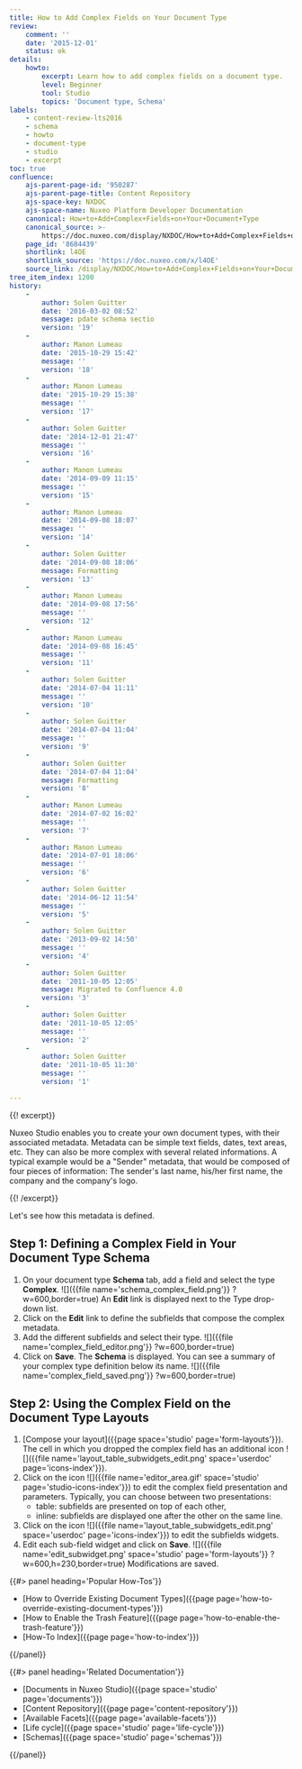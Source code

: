 ```yaml
---
title: How to Add Complex Fields on Your Document Type
review:
    comment: ''
    date: '2015-12-01'
    status: ok
details:
    howto:
        excerpt: Learn how to add complex fields on a document type.
        level: Beginner
        tool: Studio
        topics: 'Document type, Schema'
labels:
    - content-review-lts2016
    - schema
    - howto
    - document-type
    - studio
    - excerpt
toc: true
confluence:
    ajs-parent-page-id: '950287'
    ajs-parent-page-title: Content Repository
    ajs-space-key: NXDOC
    ajs-space-name: Nuxeo Platform Developer Documentation
    canonical: How+to+Add+Complex+Fields+on+Your+Document+Type
    canonical_source: >-
        https://doc.nuxeo.com/display/NXDOC/How+to+Add+Complex+Fields+on+Your+Document+Type
    page_id: '8684439'
    shortlink: l4OE
    shortlink_source: 'https://doc.nuxeo.com/x/l4OE'
    source_link: /display/NXDOC/How+to+Add+Complex+Fields+on+Your+Document+Type
tree_item_index: 1200
history:
    -
        author: Solen Guitter
        date: '2016-03-02 08:52'
        message: pdate schema sectio
        version: '19'
    -
        author: Manon Lumeau
        date: '2015-10-29 15:42'
        message: ''
        version: '18'
    -
        author: Manon Lumeau
        date: '2015-10-29 15:38'
        message: ''
        version: '17'
    -
        author: Solen Guitter
        date: '2014-12-01 21:47'
        message: ''
        version: '16'
    -
        author: Manon Lumeau
        date: '2014-09-09 11:15'
        message: ''
        version: '15'
    -
        author: Manon Lumeau
        date: '2014-09-08 18:07'
        message: ''
        version: '14'
    -
        author: Solen Guitter
        date: '2014-09-08 18:06'
        message: Formatting
        version: '13'
    -
        author: Manon Lumeau
        date: '2014-09-08 17:56'
        message: ''
        version: '12'
    -
        author: Manon Lumeau
        date: '2014-09-08 16:45'
        message: ''
        version: '11'
    -
        author: Solen Guitter
        date: '2014-07-04 11:11'
        message: ''
        version: '10'
    -
        author: Solen Guitter
        date: '2014-07-04 11:04'
        message: ''
        version: '9'
    -
        author: Solen Guitter
        date: '2014-07-04 11:04'
        message: Formatting
        version: '8'
    -
        author: Manon Lumeau
        date: '2014-07-02 16:02'
        message: ''
        version: '7'
    -
        author: Manon Lumeau
        date: '2014-07-01 18:06'
        message: ''
        version: '6'
    -
        author: Solen Guitter
        date: '2014-06-12 11:54'
        message: ''
        version: '5'
    -
        author: Solen Guitter
        date: '2013-09-02 14:50'
        message: ''
        version: '4'
    -
        author: Solen Guitter
        date: '2011-10-05 12:05'
        message: Migrated to Confluence 4.0
        version: '3'
    -
        author: Solen Guitter
        date: '2011-10-05 12:05'
        message: ''
        version: '2'
    -
        author: Solen Guitter
        date: '2011-10-05 11:30'
        message: ''
        version: '1'

---
```

{{! excerpt}}

Nuxeo Studio enables you to create your own document types, with their associated metadata. Metadata can be simple text fields, dates, text areas, etc. They can also be more complex with several related informations. A typical example would be a "Sender" metadata, that would be composed of four pieces of information: The sender's last name, his/her first name, the company and the company's logo.

{{! /excerpt}}

Let's see how this metadata is defined.

## Step 1: Defining a Complex Field in Your Document Type Schema

1.  On your document type **Schema** tab, add a field and select the type **Complex**.
    ![]({{file name='schema_complex_field.png'}} ?w=600,border=true)
    An **Edit** link is displayed next to the Type drop-down list.
2.  Click on the **Edit** link to define the subfields that compose the complex metadata.
3.  Add the different subfields and select their type.
    ![]({{file name='complex_field_editor.png'}} ?w=600,border=true)
4.  Click on **Save**.
    The **Schema** is displayed. You can see a summary of your complex type definition below its name.
    ![]({{file name='complex_field_saved.png'}} ?w=600,border=true)

## Step 2: Using the Complex Field on the Document Type Layouts

1.  [Compose your layout]({{page space='studio' page='form-layouts'}}).
    The cell in which you dropped the complex field has an additional icon ![]({{file name='layout_table_subwidgets_edit.png' space='userdoc' page='icons-index'}}).
2.  Click on the icon ![]({{file name='editor_area.gif' space='studio' page='studio-icons-index'}}) to edit the complex field presentation and parameters. Typically, you can choose between two presentations:
    *   table: subfields are presented on top of each other,
    *   inline: subfields are displayed one after the other on the same line.
3.  Click on the icon ![]({{file name='layout_table_subwidgets_edit.png' space='userdoc' page='icons-index'}}) to edit the subfields widgets.
4.  Edit each sub-field widget and click on **Save**.
    ![]({{file name='edit_subwidget.png' space='studio' page='form-layouts'}} ?w=600,h=230,border=true)
    Modifications are saved.

<div class="row" data-equalizer data-equalize-on="medium"><div class="column medium-6">{{#> panel heading='Popular How-Tos'}}

- [How to Override Existing Document Types]({{page page='how-to-override-existing-document-types'}})
- [How to Enable the Trash Feature]({{page page='how-to-enable-the-trash-feature'}})
- [How-To Index]({{page page='how-to-index'}})

{{/panel}}</div><div class="column medium-6">{{#> panel heading='Related Documentation'}}

- [Documents in Nuxeo Studio]({{page space='studio' page='documents'}})
- [Content Repository]({{page page='content-repository'}})
- [Available Facets]({{page page='available-facets'}})
- [Life cycle]({{page space='studio' page='life-cycle'}})
- [Schemas]({{page space='studio' page='schemas'}})

{{/panel}}</div></div>
